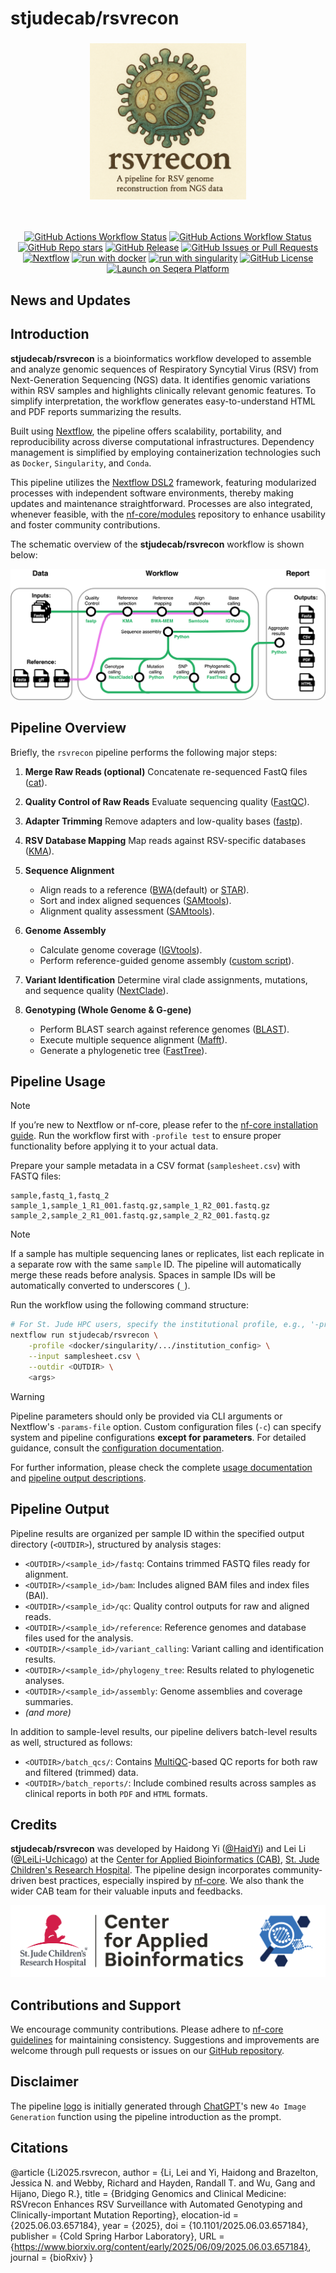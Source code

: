 # stjudecab/rsvrecon

<h3 align="center">
    <img src="https://raw.githubusercontent.com/stjudecab/rsvrecon/main/assets/rsvrecon_logo.png" alt="rsvrecon_logo" width="250"/>
</h3>
<br>

<p align="center">
<a href="https://github.com/stjudecab/rsvrecon/actions/workflows/ci.yml"><img alt="GitHub Actions Workflow Status" src="https://img.shields.io/github/actions/workflow/status/stjudecab/rsvrecon/ci.yml?branch=main&style=for-the-badge&logo=github&label=Test&labelColor=363a4f&color=f2cdcd"></a>
<a href="https://github.com/stjudecab/rsvrecon/actions/workflows/linting.yml"><img alt="GitHub Actions Workflow Status" src="https://img.shields.io/github/actions/workflow/status/stjudecab/rsvrecon/linting.yml?branch=main&style=for-the-badge&logo=github&label=Lint&labelColor=363a4f&color=a6d189"></a>
<a href="https://github.com/stjudecab/rsvrecon/stargazers"><img alt="GitHub Repo stars" src="https://img.shields.io/github/stars/stjudecab/rsvrecon?style=for-the-badge&logo=starship&labelColor=363a4f&color=b7bdf8"></a>
<a href="https://github.com/stjudecab/rsvrecon/releases/latest"><img alt="GitHub Release" src="https://img.shields.io/github/v/release/stjudecab/rsvrecon?style=for-the-badge&logo=github&labelColor=363a4f&color=89dceb"></a>
<a href="https://github.com/stjudecab/rsvrecon/issues"><img alt="GitHub Issues or Pull Requests" src="https://img.shields.io/github/issues/stjudecab/rsvrecon?style=for-the-badge&logo=data%3Aimage%2Fsvg%2Bxml%3Bbase64%2CPHN2ZyB4bWxucz0iaHR0cDovL3d3dy53My5vcmcvMjAwMC9zdmciIHZpZXdCb3g9IjAgMCAyNTYgMjU2Ij4KPHBhdGggZD0iTTIxNiwzMlYxOTJhOCw4LDAsMCwxLTgsOEg3MmExNiwxNiwwLDAsMC0xNiwxNkgxOTJhOCw4LDAsMCwxLDAsMTZINDhhOCw4LDAsMCwxLTgtOFY1NkEzMiwzMiwwLDAsMSw3MiwyNEgyMDhBOCw4LDAsMCwxLDIxNiwzMloiIHN0eWxlPSJmaWxsOiAjQ0FEM0Y1OyIvPgo8L3N2Zz4%3D&labelColor=363a4f&color=f5a97f"></a>
<br/>
<a href="https://www.nextflow.io/"><img alt="Nextflow" src="https://img.shields.io/badge/nextflow%20DSL2-%E2%89%A524.04.2-23aa62.svg?style=for-the-badge"></a>
<a href="https://www.docker.com/"><img alt="run with docker" src="https://img.shields.io/badge/run%20with-docker-0db7ed?labelColor=000000&logo=docker&style=for-the-badge"></a>
<a href="https://sylabs.io/docs/"><img alt="run with singularity" src="https://img.shields.io/badge/run%20with-singularity-1d355c.svg?labelColor=000000&style=for-the-badge"></a>
<a href="https://github.com/stjudecab/rsvrecon/blob/main/LICENSE"><img alt="GitHub License" src="https://img.shields.io/github/license/stjudecab/rsvrecon?style=for-the-badge&labelColor=363a4f&color=eba0ac"></a>
<a href="https://cloud.seqera.io/launch?pipeline=https://github.com/stjudecab/rsvrecon"><img alt="Launch on Seqera Platform" src="https://img.shields.io/badge/Launch%20%F0%9F%9A%80-Seqera%20Platform-%234256e7?style=for-the-badge"></a>
</p>

[//]: # "[![Cite with Zenodo](http://img.shields.io/badge/DOI-10.5281/zenodo.XXXXXXX-1073c8?labelColor=000000)](https://doi.org/10.5281/zenodo.XXXXXXX)"

## News and Updates

## Introduction

**stjudecab/rsvrecon** is a bioinformatics workflow developed to assemble and analyze genomic sequences of Respiratory
Syncytial Virus (RSV) from Next-Generation Sequencing (NGS) data. It identifies genomic variations within RSV samples
and highlights clinically relevant genomic features. To simplify interpretation, the workflow generates easy-to-understand
HTML and PDF reports summarizing the results.

Built using [Nextflow](https://www.nextflow.io), the pipeline offers scalability, portability, and reproducibility
across diverse computational infrastructures. Dependency management is simplified by employing containerization
technologies such as `Docker`, `Singularity`, and `Conda`.

This pipeline utilizes the [Nextflow DSL2](https://www.nextflow.io/docs/latest/dsl2.html) framework, featuring
modularized processes with independent software environments, thereby making updates and maintenance straightforward.
Processes are also integrated, whenever feasible, with the [nf-core/modules](https://github.com/nf-core/modules)
repository to enhance usability and foster community contributions.

The schematic overview of the **stjudecab/rsvrecon** workflow is shown below:

<p align="center">
    <img src="https://raw.githubusercontent.com/stjudecab/rsvrecon/main/assets/rsvrecon_workflow.png" alt="rsvrecon_workflow" />
</p>

## Pipeline Overview

Briefly, the `rsvrecon` pipeline performs the following major steps:

1. **Merge Raw Reads (optional)**
   Concatenate re-sequenced FastQ files ([cat](http://www.linfo.org/cat.html)).

2. **Quality Control of Raw Reads**
   Evaluate sequencing quality ([FastQC](https://www.bioinformatics.babraham.ac.uk/projects/fastqc/)).

3. **Adapter Trimming**
   Remove adapters and low-quality bases ([fastp](https://github.com/OpenGene/fastp)).

4. **RSV Database Mapping**
   Map reads against RSV-specific databases ([KMA](https://github.com/genomicepidemiology/kma)).

5. **Sequence Alignment**

   - Align reads to a reference ([BWA](https://bio-bwa.sourceforge.net/bwa.shtml)(default) or [STAR](https://github.com/alexdobin/STAR)).
   - Sort and index aligned sequences ([SAMtools](https://sourceforge.net/projects/samtools/files/samtools/)).
   - Alignment quality assessment ([SAMtools](https://sourceforge.net/projects/samtools/files/samtools/)).

6. **Genome Assembly**

   - Calculate genome coverage ([IGVtools](https://github.com/igvteam/igv)).
   - Perform reference-guided genome assembly ([custom script](https://github.com/stjudecab/rsvrecon/blob/dev/bin/assemble_sequence.py)).

7. **Variant Identification**
   Determine viral clade assignments, mutations, and sequence quality ([NextClade](https://github.com/nextstrain/nextclade)).

8. **Genotyping (Whole Genome & G-gene)**
   - Perform BLAST search against reference genomes ([BLAST](https://blast.ncbi.nlm.nih.gov/Blast.cgi?PAGE_TYPE=BlastSearch)).
   - Execute multiple sequence alignment ([Mafft](https://mafft.cbrc.jp/alignment/server/index.html)).
   - Generate a phylogenetic tree ([FastTree](https://www.microbesonline.org/fasttree/)).

## Pipeline Usage

> [!NOTE]
> If you’re new to Nextflow or nf-core, please refer to the [nf-core installation guide](https://nf-co.re/docs/usage/installation).
> Run the workflow first with `-profile test` to ensure proper functionality before applying it to your actual data.

Prepare your sample metadata in a CSV format (`samplesheet.csv`) with FASTQ files:

```csv
sample,fastq_1,fastq_2
sample_1,sample_1_R1_001.fastq.gz,sample_1_R2_001.fastq.gz
sample_2,sample_2_R1_001.fastq.gz,sample_2_R2_001.fastq.gz
```

> [!NOTE]
> If a sample has multiple sequencing lanes or replicates, list each replicate in a separate row with the
> same `sample` ID. The pipeline will automatically merge these reads before analysis. Spaces in sample IDs will be
> automatically converted to underscores (`_`).

Run the workflow using the following command structure:

```bash
# For St. Jude HPC users, specify the institutional profile, e.g., '-profile stjude'
nextflow run stjudecab/rsvrecon \
    -profile <docker/singularity/.../institution_config> \
    --input samplesheet.csv \
    --outdir <OUTDIR> \
    <args>
```

> [!WARNING]
> Pipeline parameters should only be provided via CLI arguments or Nextflow's `-params-file` option. Custom
> configuration files (`-c`) can specify system and pipeline configurations **except for parameters**.
> For detailed guidance, consult the [configuration documentation](https://nf-co.re/docs/usage/getting_started/configuration#custom-configuration-files).

For further information, please check the complete [usage documentation](./docs/usage.md) and [pipeline output descriptions](./docs/output.md).

## Pipeline Output

Pipeline results are organized per sample ID within the specified output directory (`<OUTDIR>`), structured by analysis stages:

- `<OUTDIR>/<sample_id>/fastq`: Contains trimmed FASTQ files ready for alignment.
- `<OUTDIR>/<sample_id>/bam`: Includes aligned BAM files and index files (BAI).
- `<OUTDIR>/<sample_id>/qc`: Quality control outputs for raw and aligned reads.
- `<OUTDIR>/<sample_id>/reference`: Reference genomes and database files used for the analysis.
- `<OUTDIR>/<sample_id>/variant_calling`: Variant calling and identification results.
- `<OUTDIR>/<sample_id>/phylogeny_tree`: Results related to phylogenetic analyses.
- `<OUTDIR>/<sample_id>/assembly`: Genome assemblies and coverage summaries.
- _(and more)_

In addition to sample-level results, our pipeline delivers batch-level results as well, structured as follows:

- `<OUTDIR>/batch_qcs/`: Contains [MultiQC](https://seqera.io/multiqc/)-based QC reports for both raw and filtered (trimmed) data.
- `<OUTDIR>/batch_reports/`: Include combined results across samples as clinical reports in both `PDF` and `HTML` formats.

## Credits

**stjudecab/rsvrecon** was developed by Haidong Yi ([@HaidYi](https://github.com/HaidYi)) and Lei Li ([@LeiLi-Uchicago](https://github.com/LeiLi-Uchicago)) at the
[Center for Applied Bioinformatics (CAB)](https://www.stjude.org/research/why-st-jude/shared-resources/center-for-applied-bioinformatics-cab.html),
[St. Jude Children's Research Hospital](https://www.stjude.org/). The pipeline design incorporates community-driven best
practices, especially inspired by [nf-core](https://nf-co.re/). We also thank the wider CAB team for their valuable inputs and feedbacks.

![StJude_CAB](assets/report_logo.png)

## Contributions and Support

We encourage community contributions. Please adhere to [nf-core guidelines](https://nf-co.re/developers/guidelines) for
maintaining consistency. Suggestions and improvements are welcome through pull requests or issues on our [GitHub repository](https://github.com/stjudecab/rsvrecon).

## Disclaimer

The pipeline [logo](./assets/rsvrecon_logo.png) is initially generated through [ChatGPT](https://chatgpt.com/)'s
new `4o Image Generation` function using the pipeline introduction as the prompt.

## Citations

@article {Li2025.rsvrecon,
author = {Li, Lei and Yi, Haidong and Brazelton, Jessica N. and Webby, Richard and Hayden, Randall T. and Wu, Gang and Hijano, Diego R.},
title = {Bridging Genomics and Clinical Medicine: RSVrecon Enhances RSV Surveillance with Automated Genotyping and Clinically-important Mutation Reporting},
elocation-id = {2025.06.03.657184},
year = {2025},
doi = {10.1101/2025.06.03.657184},
publisher = {Cold Spring Harbor Laboratory},
URL = {https://www.biorxiv.org/content/early/2025/06/09/2025.06.03.657184},
journal = {bioRxiv}
}
